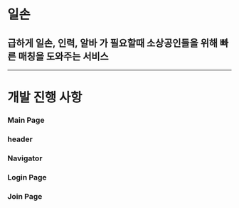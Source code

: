 # 일손

## 급하게 일손, 인력, 알바 가 필요할때 소상공인들을 위해 빠른 매칭을 도와주는 서비스


---


# 개발 진행 사항


### Main Page


### header


### Navigator


### Login Page


### Join Page



